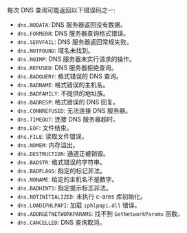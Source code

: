 
每次 DNS 查询可能返回以下错误码之一:

-  `dns.NODATA`: DNS 服务器返回没有数据。
-  `dns.FORMERR`: DNS 服务器查询格式错误。
-  `dns.SERVFAIL`: DNS 服务器返回常规失败。
-  `dns.NOTFOUND`: 域名未找到。
-  `dns.NOIMP`: DNS 服务器未实行请求的操作。
-  `dns.REFUSED`: DNS 服务器拒绝查询。
-  `dns.BADQUERY`:  格式错误的 DNS 查询。
-  `dns.BADNAME`: 格式错误的主机名。
-  `dns.BADFAMILY`: 不提供的地址族。
-  `dns.BADRESP`: 格式错误的 DNS 回复。
-  `dns.CONNREFUSED`: 无法连接 DNS 服务器。
-  `dns.TIMEOUT`: 连接 DNS 服务器超时。
-  `dns.EOF`: 文件结束。
-  `dns.FILE`: 读取文件错误。
-  `dns.NOMEM`: 内存溢出。
-  `dns.DESTRUCTION`: 通道正被销毁。
-  `dns.BADSTR`: 格式错误的字符串。
-  `dns.BADFLAGS`: 指定的标记非法。
-  `dns.NONAME`: 给定的主机名不是数字。
-  `dns.BADHINTS`: 指定提示标志非法。
-  `dns.NOTINITIALIZED`: 未执行 c-ares 库初始化。
-  `dns.LOADIPHLPAPI`: 加载 `iphlpapi.dll` 错误。
-  `dns.ADDRGETNETWORKPARAMS`: 找不到 `GetNetworkParams` 函数。
-  `dns.CANCELLED`: DNS 查询取消。

